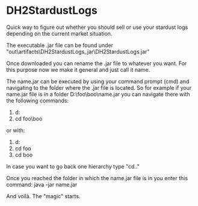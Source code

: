 # DH2StardustLogs
Quick way to figure out whether you should sell or use your stardust logs depending on the current market situation.

The executable .jar file can be found under "out\artifacts\DH2StardustLogs_jar\DH2StardustLogs.jar"

Once downloaded you can rename the .jar file to whatever you want. For this purpose now we make it general and just call it name.

The name.jar can be executed by using your command prompt (cmd) and navigating to the folder where the .jar file is located. So for example if your name.jar file is in a folder D:\foo\boo\name.jar you can navigate there with the following commands:
  1. d:
  2. cd foo\boo
  
or with:
  1. d:
  2. cd foo
  3. cd boo
  
In case you want to go back one hierarchy type "cd.."
  
Once you reached the folder in which the name.jar file is in you enter this command:
  java -jar name.jar
  
And voilà. The "magic" starts.
